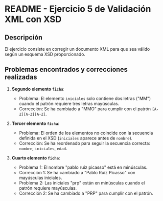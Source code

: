 # README - Ejercicio 5 de Validación XML con XSD

## Descripción
El ejercicio consiste en corregir un documento XML para que sea válido según un esquema XSD proporcionado.

## Problemas encontrados y correcciones realizadas

1. **Segundo elemento `ficha`**:
   - Problema: El elemento `iniciales` solo contiene dos letras ("MM") cuando el patrón requiere tres letras mayúsculas.
   - Corrección: Se ha cambiado a "MMO" para cumplir con el patrón `[A-Z][A-Z][A-Z]`.

2. **Tercer elemento `ficha`**:
   - Problema: El orden de los elementos no coincide con la secuencia definida en el XSD (`iniciales` aparece antes de `nombre`).
   - Corrección: Se ha reordenado para seguir la secuencia correcta: `nombre`, `iniciales`, `edad`.

3. **Cuarto elemento `ficha`**:
   - Problema 1: El nombre "pablo ruiz picasso" está en minúsculas.
   - Corrección 1: Se ha cambiado a "Pablo Ruiz Picasso" con mayúsculas iniciales.
   - Problema 2: Las iniciales "prp" están en minúsculas cuando el patrón requiere mayúsculas.
   - Corrección 2: Se ha cambiado a "PRP" para cumplir con el patrón.
